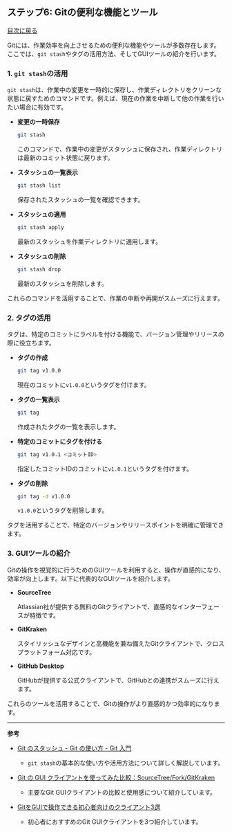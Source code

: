 ## ステップ6: Gitの便利な機能とツール

[目次に戻る](git学習目次.md)

Gitには、作業効率を向上させるための便利な機能やツールが多数存在します。ここでは、`git stash`やタグの活用方法、そしてGUIツールの紹介を行います。

### 1. `git stash`の活用

`git stash`は、作業中の変更を一時的に保存し、作業ディレクトリをクリーンな状態に戻すためのコマンドです。例えば、現在の作業を中断して他の作業を行いたい場合に有効です。

- **変更の一時保存**

  ```bash
  git stash
  ```

  このコマンドで、作業中の変更がスタッシュに保存され、作業ディレクトリは最新のコミット状態に戻ります。 

- **スタッシュの一覧表示**

  ```bash
  git stash list
  ```

  保存されたスタッシュの一覧を確認できます。 

- **スタッシュの適用**

  ```bash
  git stash apply
  ```

  最新のスタッシュを作業ディレクトリに適用します。 

- **スタッシュの削除**

  ```bash
  git stash drop
  ```

  最新のスタッシュを削除します。 

これらのコマンドを活用することで、作業の中断や再開がスムーズに行えます。

### 2. タグの活用

タグは、特定のコミットにラベルを付ける機能で、バージョン管理やリリースの際に役立ちます。

- **タグの作成**

  ```bash
  git tag v1.0.0
  ```

  現在のコミットに`v1.0.0`というタグを付けます。 

- **タグの一覧表示**

  ```bash
  git tag
  ```

  作成されたタグの一覧を表示します。 

- **特定のコミットにタグを付ける**

  ```bash
  git tag v1.0.1 <コミットID>
  ```

  指定したコミットIDのコミットに`v1.0.1`というタグを付けます。 

- **タグの削除**

  ```bash
  git tag -d v1.0.0
  ```

  `v1.0.0`というタグを削除します。 

タグを活用することで、特定のバージョンやリリースポイントを明確に管理できます。

### 3. GUIツールの紹介

Gitの操作を視覚的に行うためのGUIツールを利用すると、操作が直感的になり、効率が向上します。以下に代表的なGUIツールを紹介します。

- **SourceTree**

  Atlassian社が提供する無料のGitクライアントで、直感的なインターフェースが特徴です。 

- **GitKraken**

  スタイリッシュなデザインと高機能を兼ね備えたGitクライアントで、クロスプラットフォーム対応です。 

- **GitHub Desktop**

  GitHubが提供する公式クライアントで、GitHubとの連携がスムーズに行えます。 

これらのツールを活用することで、Gitの操作がより直感的かつ効率的になります。

---

**参考**

- [Git のスタッシュ - Git の使い方 - Git 入門](https://git.keicode.com/how-to-use-git/git-stash.php)
  - `git stash`の基本的な使い方や活用方法について詳しく解説しています。

- [Git の GUI クライアントを使ってみた比較：SourceTree/Fork/GitKraken](https://mirumi.tech/git-gui-client/)
  - 主要なGit GUIクライアントの比較と使用感について紹介しています。

- [GitをGUIで操作できる初心者向けのクライアント3選](https://www.sejuku.net/blog/72376)
  - 初心者におすすめのGit GUIクライアントを3つ紹介しています。 